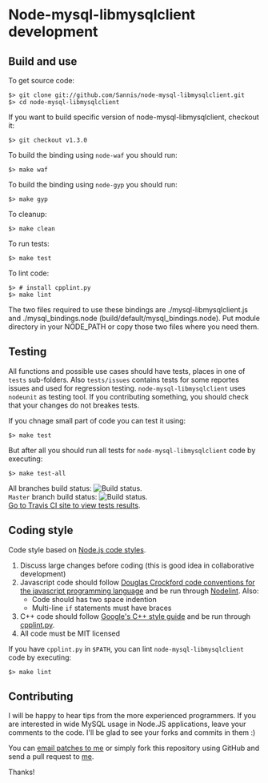 Node-mysql-libmysqlclient development
=====================================


Build and use
-------------

To get source code:

    $> git clone git://github.com/Sannis/node-mysql-libmysqlclient.git
    $> cd node-mysql-libmysqlclient

If you want to build specific version of node-mysql-libmysqlclient, checkout it:

    $> git checkout v1.3.0

To build the binding using `node-waf` you should run:

    $> make waf

To build the binding using `node-gyp` you should run:

    $> make gyp

To cleanup:

    $> make clean

To run tests:

    $> make test

To lint code:

    $> # install cpplint.py
    $> make lint

The two files required to use these bindings are ./mysql-libmysqlclient.js and
./mysql\_bindings.node (build/default/mysql\_bindings.node).
Put module directory in your NODE_PATH or copy those two files where you need them.


Testing
-------

All functions and possible use cases should have tests, places in one of `tests` sub-folders.
Also `tests/issues` contains tests for some reportes issues and used for regression testing.
`node-mysql-libmysqlclient` uses `nodeunit` as testing tool. If you contributing something,
you should check that your changes do not breakes tests.

If you chnage small part of code you can test it using:

    $> make test

But after all you should run all tests for `node-mysql-libmysqlclient` code by executing:

    $> make test-all

All branches build status: ![Build status](https://secure.travis-ci.org/Sannis/node-mysql-libmysqlclient.png).  
`Master` branch build status: ![Build status](https://secure.travis-ci.org/Sannis/node-mysql-libmysqlclient.png?branch=master).  
[Go to Travis CI site to view tests results](http://travis-ci.org/Sannis/node-mysql-libmysqlclient).


Coding style
------------

Code style based on [Node.js code styles](http://github.com/ry/node/wiki/contributing).

1. Discuss large changes before coding (this is good idea in collaborative development)
2. Javascript code should follow [Douglas Crockford code conventions for the javascript programming language](http://javascript.crockford.com/code.html) and be run through [Nodelint](http://github.com/tav/nodelint). Also:
    * Code should has two space indention
    * Multi-line <code>if</code> statements must have braces
3. C++ code should follow [Google's C++ style guide](http://google-styleguide.googlecode.com/svn/trunk/cppguide.xml) and be run through [cpplint.py](http://google-styleguide.googlecode.com/svn/trunk/cpplint/cpplint.py).
4. All code must be MIT licensed

If you have `cpplint.py` in `$PATH`, you can lint `node-mysql-libmysqlclient` code by executing:

    $> make lint


Contributing
------------

I will be happy to hear tips from the more experienced programmers.
If you are interested in wide MySQL usage in Node.JS applications,
leave your comments to the code.
I'll be glad to see your forks and commits in them :)

You can [email patches to me](mailto:efimovov@gmail.com)
or simply fork this repository using GitHub and send
a pull request to [me](https://github.com/Sannis).  

Thanks!
